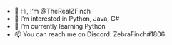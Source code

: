 - 👋 Hi, I’m @TheRealZFinch
- 👀 I’m interested in Python, Java, C#
- 🌱 I’m currently learning Python
- 📫 You can reach me on Discord: ZebraFinch#1806

<!---
TheRealZFinch/TheRealZFinch is a ✨ special ✨ repository because its `README.md` (this file) appears on your GitHub profile.
You can click the Preview link to take a look at your changes.
--->
